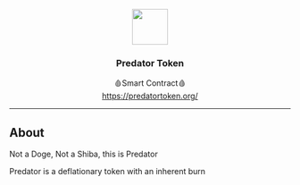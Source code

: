 <p align="center">
  <img src="https://predatortoken.org/wp-content/uploads/2021/08/pred-logo-125.png" width="64" />
  <br/>
  <h3 align="center">Predator Token</h3>
</p>
<p align="center">
  <span align="center">🩸Smart Contract🩸</span>
  <br/>
  <a href ="https://predatortoken.org/" target="_blank">https://predatortoken.org/</a>
</p>

---

## About

<p>Not a Doge, Not a Shiba, this is Predator</p>
<p>Predator is a deflationary token with an inherent burn</p>
